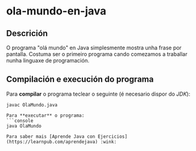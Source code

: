 # ola-mundo-en-java

## Descrición

O programa "olá mundo" en Java simplesmente mostra unha frase por pantalla. Costuma ser o primeiro programa cando comezamos a traballar nunha
linguaxe de programación.

## Compilación e execución do programa

Para **compilar** o programa teclear o seguinte (é necesario dispor do *JDK*):
```console
javac OlaMundo.java

Para **executar** o programa:
```console
java OlaMundo

Para saber mais [Aprende Java con Ejercicios](https://learnpub.com/aprendejava) :wink:
